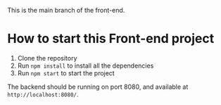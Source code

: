 This is the main branch of the front-end.

# How to start this Front-end project

1. Clone the repository
2. Run `npm install` to install all the dependencies
3. Run `npm start` to start the project

The backend should be running on port 8080, and available at `http://localhost:8080/`.
